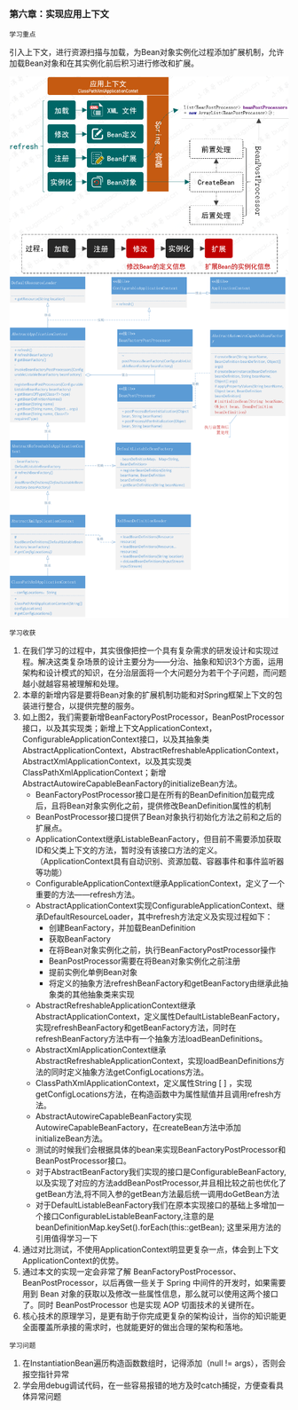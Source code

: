 ### 第六章：实现应用上下文

`学习重点`

引入上下文，进行资源扫描与加载，为Bean对象实例化过程添加扩展机制，允许加载Bean对象和在其实例化前后积习进行修改和扩展。

<img src="./pic/spring6_1.png">

<img src="./pic/spring6_2.png">

`学习收获`

1. 在我们学习的过程中，其实很像把控一个具有复杂需求的研发设计和实现过程。解决这类复杂场景的设计主要分为——分治、抽象和知识3个方面，运用架构和设计模式的知识，在分治层面将一个大问题分为若干个子问题，而问题越小就越容易被理解和处理。
2. 本章的新增内容是要将Bean对象的扩展机制功能和对Spring框架上下文的包装进行整合，以提供完整的服务。
3. 如上图2，我们需要新增BeanFactoryPostProcessor，BeanPostProcessor接口，以及其实现类；新增上下文ApplicationContext，ConfigurableApplicationContext接口，以及其抽象类AbstractApplicationContext，AbstractRefreshableApplicationContext，AbstractXmlApplicationContext，以及其实现类ClassPathXmlApplicationContext；新增AbstractAutowireCapableBeanFactory的initializeBean方法。
   - BeanFactoryPostProcessor接口是在所有的BeanDefinition加载完成后，且将Bean对象实例化之前，提供修改BeanDefinition属性的机制
   - BeanPostProcessor接口提供了Bean对象执行初始化方法之前和之后的扩展点。
   - ApplicationContext继承ListableBeanFactory，但目前不需要添加获取ID和父类上下文的方法，暂时没有该接口方法的定义。（ApplicationContext具有自动识别、资源加载、容器事件和事件监听器等功能）
   - ConfigurableApplicationContext继承ApplicationContext，定义了一个重要的方法——refresh方法。
   - AbstractApplicationContext实现ConfigurableApplicationContext、继承DefaultResourceLoader，其中refresh方法定义及实现过程如下：
      - 创建BeanFactory，并加载BeanDefinition
      - 获取BeanFactory
      - 在将Bean对象实例化之前，执行BeanFactoryPostProcessor操作
      - BeanPostProcessor需要在将Bean对象实例化之前注册
      - 提前实例化单例Bean对象
      - 将定义的抽象方法refreshBeanFactory和getBeanFactory由继承此抽象类的其他抽象类来实现
   - AbstractRefreshableApplicationContext继承AbstractApplicationContext，定义属性DefaultListableBeanFactory，实现refreshBeanFactory和getBeanFactory方法，同时在refreshBeanFactory方法中有一个抽象方法loadBeanDefinitions。
   - AbstractXmlApplicationContext继承AbstractRefreshableApplicationContext，实现loadBeanDefinitions方法的同时定义抽象方法getConfigLocations方法。
   - ClassPathXmlApplicationContext，定义属性String [ ] ，实现getConfigLocations方法，在构造函数中为属性赋值并且调用refresh方法。
   - AbstractAutowireCapableBeanFactory实现AutowireCapableBeanFactory，在createBean方法中添加initializeBean方法。
   - 测试的时候我们会根据具体的bean来实现BeanFactoryPostProcessor和BeanPostProcessor接口。
   - 对于AbstractBeanFactory我们实现的接口是ConfigurableBeanFactory,以及实现了对应的方法addBeanPostProcessor,并且相比较之前也优化了getBean方法,将不同入参的getBean方法最后统一调用doGetBean方法
   - 对于DefaultListableBeanFactory我们在原本实现接口的基础上多增加一个接口ConfigurableListableBeanFactory,注意的是
     beanDefinitionMap.keySet().forEach(this::getBean);
     这里采用方法的引用值得学习一下
5. 通过对比测试，不使用ApplicationContext明显更复杂一点，体会到上下文ApplicationContext的优势。
6. 通过本文的实现一定会非常了解 BeanFactoryPostProcessor、BeanPostProcessor，以后再做一些关于 Spring 中间件的开发时，如果需要用到 Bean 对象的获取以及修改一些属性信息，那么就可以使用这两个接口了。同时 BeanPostProcessor 也是实现 AOP 切面技术的关键所在。
7. 核心技术的原理学习，是更有助于你完成更复杂的架构设计，当你的知识能更全面覆盖所承接的需求时，也就能更好的做出合理的架构和落地。

`学习问题`

1. 在InstantiationBean遍历构造函数数组时，记得添加（null != args），否则会报空指针异常
2. 学会用debug调试代码，在一些容易报错的地方及时catch捕捉，方便查看具体异常问题